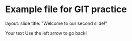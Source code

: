 # Example file for GIT practice
layout: slide
title: "Welcome to our second slide!"

Your text
Use the left arrow to go back!
